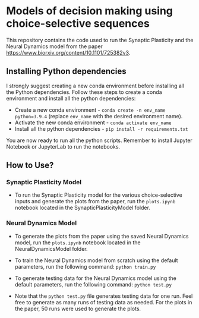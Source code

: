 # Models of decision making using choice-selective sequences

This repository contains the code used to run the Synaptic Plasticity and the Neural Dynamics model from the paper <https://www.biorxiv.org/content/10.1101/725382v3>.

## Installing Python dependencies

I strongly suggest creating a new conda environment before installing all the Python dependencies. Follow these steps to create a conda environment and install all the python dependencies:

- Create a new conda environment - `conda create -n env_name python=3.9.4` (replace `env_name` with the desired environment name).
- Activate the new conda environment - `conda activate env_name`
- Install all the python dependencies - `pip install -r requirements.txt`

You are now ready to run all the python scripts. Remember to install Jupyter Notebook or JupyterLab to run the notebooks.

## How to Use?

### Synaptic Plasticity Model

- To run the Synaptic Plasticity model for the various choice-selective inputs and generate the plots from the paper, run the `plots.ipynb` notebook located in the SynapticPlasticityModel folder.

### Neural Dynamics Model

- To generate the plots from the paper using the saved Neural Dynamics model, run the `plots.ipynb` notebook located in the NeuralDynamicsModel folder.

- To train the Neural Dynamics model from scratch using the default parameters, run the following command:
  `python train.py`

- To generate testing data for the Neural Dynamics model using the default parameters, run the following command:
  `python test.py`

- Note that the `python test.py` file generates testing data for one run. Feel free to generate as many runs of testing data as needed. For the plots in the paper, 50 runs were used to generate the plots.
